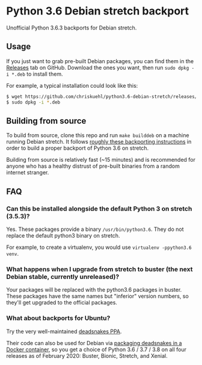Python 3.6 Debian stretch backport
========

Unofficial Python 3.6.3 backports for Debian stretch.


## Usage

If you just want to grab pre-built Debian packages, you can find them in the
[Releases][releases] tab on GitHub. Download the ones you want, then run `sudo
dpkg -i *.deb` to install them.

For example, a typical installation could look like this:

```bash
$ wget https://github.com/chriskuehl/python3.6-debian-stretch/releases/download/v3.6.3-1-deb9u1/{python3.6_3.6.3-1.deb9u1_amd64,python3.6-minimal_3.6.3-1.deb9u1_amd64,python3.6-dev_3.6.3-1.deb9u1_amd64,libpython3.6_3.6.3-1.deb9u1_amd64,libpython3.6-minimal_3.6.3-1.deb9u1_amd64,libpython3.6-stdlib_3.6.3-1.deb9u1_amd64,libpython3.6-dev_3.6.3-1.deb9u1_amd64}.deb
$ sudo dpkg -i *.deb
```


## Building from source

To build from source, clone this repo and run `make builddeb` on a machine
running Debian stretch. It follows [roughly these backporting
instructions][how-to-backport] in order to build a proper backport of Python
3.6 on stretch.

Building from source is relatively fast (~15 minutes) and is recommended for
anyone who has a healthy distrust of pre-built binaries from a random internet
stranger.


[how-to-backport]: https://www.ocf.berkeley.edu/docs/staff/procedures/backporting-packages/
[releases]: https://github.com/chriskuehl/python3.6-debian-stretch/releases


## FAQ
### Can this be installed alongside the default Python 3 on stretch (3.5.3)?

Yes. These packages provide a binary `/usr/bin/python3.6`. They do not replace
the default python3 binary on stretch.

For example, to create a virtualenv, you would use `virtualenv -ppython3.6 venv`.


### What happens when I upgrade from stretch to buster (the next Debian stable, currently unreleased)?

Your packages will be replaced with the python3.6 packages in buster. These
packages have the same names but "inferior" version numbers, so they'll get
upgraded to the official packages.


### What about backports for Ubuntu?

Try the very well-maintained [deadsnakes PPA](https://launchpad.net/~deadsnakes/+archive/ubuntu/ppa).

Their code can also be used for Debian via [packaging deadsnakes in a Docker container](https://github.com/jhermann/ezpy/tree/master/deadsnakes#readme), so you get a choice of Python 3.6 / 3.7 / 3.8 on all four releases as of February 2020: Buster, Bionic, Stretch, and Xenial.
